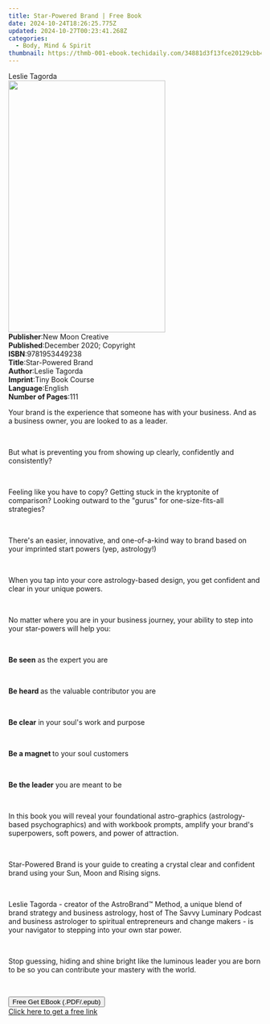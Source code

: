 ```yaml
---
title: Star-Powered Brand | Free Book
date: 2024-10-24T18:26:25.775Z
updated: 2024-10-27T00:23:41.268Z
categories:
  - Body, Mind & Spirit
thumbnail: https://thmb-001-ebook.techidaily.com/34881d3f13fce20129cbb4e15d8ba04d6173f0f591156398eaaede825340a379.jpg
---
```

<main id="book-container">
  <div class="flex flex-col">
    <div class="book-brief flex-1 py-6 px-4 sm:p-6 md:py-10 md:px-8">
      <!-- brief-->
      <div class="book-brief-main">Leslie Tagorda</div>
    </div>
    <div
      class="book-meta-info flex-1 grid gap-4 col-start-1 col-end-3 row-start-1 sm:mb-6 sm:grid-cols-4 lg:gap-6 lg:col-start-2 lg:row-end-6 lg:row-span-6 lg:mb-0"
    >
      <div
        class="book-meta-info-left place-content-center mt-4 p-4 text-sm leading-6 col-start-2 col-span-2 dark:text-slate-400"
      >
        <img
          class="w-full h-500 object-cover rounded-lg sm:h-255 sm:col-span-2 lg:col-span-full"
          src="https://img-001-ebook.techidaily.com/d2d012398ae0d8d96bd06b3407874056a3a29d337848b480a6a5b147ea08764c.jpg"
          alt=""
          width="312"
          height="500"
        />
      </div>
      <div
        class="book-meta-info-right mt-2 col-start-1 row-start-2 col-span-3 self-center"
      >
        <!-- meta data  -->
        <div class="flex flex-col px-4 md:px-8">
          <div class="flex-1">
            <strong>Publisher</strong>:<span class="px-2"
              >New Moon Creative</span
            >
          </div>
          <div class="flex-1">
            <strong>Published</strong>:<span class="px-2"
              >December 2020; Copyright</span
            >
          </div>
          <div class="flex-1">
            <strong>ISBN</strong>:<span class="px-2">9781953449238</span>
          </div>
          <div class="flex-1">
            <strong>Title</strong>:<span class="px-2">Star-Powered Brand</span>
          </div>
          <div class="flex-1">
            <strong>Author</strong>:<span class="px-2">Leslie Tagorda</span>
          </div>
          <div class="flex-1">
            <strong>Imprint</strong>:<span class="px-2">Tiny Book Course</span>
          </div>
          <div class="flex-1">
            <strong>Language</strong>:<span class="px-2">English</span>
          </div>
          <div class="flex-1">
            <strong>Number of Pages</strong>:<span class="px-2">111</span>
          </div>
        </div>
      </div>
    </div>
    <div class="book-description flex-1 py-6 px-4 sm:p-6 md:py-10 md:px-8">
      <div class="book-description-main">
        <div accordion-content="" id="description">
          <p>
            Your brand is the experience that someone has with your business.
            And as a business owner, you are looked to as a leader.&nbsp;
          </p>
          <p><br /></p>
          <p>
            But what is preventing you from showing up clearly, confidently and
            consistently?&nbsp;
          </p>
          <p><br /></p>
          <p>
            Feeling like you have to copy? Getting stuck in the kryptonite of
            comparison? Looking outward to the "gurus" for one-size-fits-all
            strategies?&nbsp;
          </p>
          <p><br /></p>
          <p>
            There's an easier, innovative, and one-of-a-kind way to brand based
            on your imprinted start powers (yep, astrology!)
          </p>
          <p><br /></p>
          <p>
            When you tap into your core astrology-based design, you get
            confident and clear in your unique powers.
          </p>
          <p><br /></p>
          <p>
            No matter where you are in your business journey, your ability to
            step into your star-powers will help you:
          </p>
          <p><br /></p>
          <strong>Be seen</strong>&nbsp;as the expert you are
          <p><br /></p>
          <strong>Be heard&nbsp;</strong>as the valuable contributor you are
          <p><br /></p>
          <strong>Be clear</strong>&nbsp;in your soul's work and purpose
          <p><br /></p>
          <strong>Be a magnet&nbsp;</strong>to your soul customers
          <p><br /></p>
          <strong>Be the leader</strong>&nbsp;you are meant to be
          <p><br /></p>
          <p>
            In this book you will reveal your foundational astro-graphics
            (astrology-based psychographics) and with workbook prompts, amplify
            your brand's superpowers, soft powers, and power of
            attraction.&nbsp;
          </p>
          <p><br /></p>
          <p>
            Star-Powered Brand is your guide to creating a crystal clear and
            confident brand using your Sun, Moon and Rising signs.&nbsp;
          </p>
          <p><br /></p>
          <p>
            Leslie Tagorda - creator of the AstroBrand™ Method, a unique blend
            of brand strategy and business astrology, host of The Savvy Luminary
            Podcast and business astrologer to spiritual entrepreneurs and
            change makers - is your navigator to stepping into your own star
            power.&nbsp;
          </p>
          <p><br /></p>
          <p>
            Stop guessing, hiding and shine bright like the luminous leader you
            are born to be so you can contribute your mastery with the
            world.&nbsp;
          </p>
          <p><br /></p>
        </div>
        <div class="accordion-fader"></div>
      </div>
    </div>
    <div class="book-excerpts flex-1 py-6 px-4 sm:p-6 md:py-10 md:px-8"></div>
    <div
      class="book-about-author flex-1 py-6 px-4 sm:p-6 md:py-10 md:px-8"
    ></div>
    <div class="book-free-get flex-1 py-6 px-4 sm:p-6 md:py-10 md:px-8">
      <button
        id="btn-free-get"
        class="bg-blue-500 hover:bg-blue-700 text-white font-bold py-2 px-4 rounded"
      >
        Free Get EBook (.PDF/.epub)
      </button>
      <div id="countdown-display" class="px-2 text-lg mt-2"></div>
      <a
        id="free-link"
        class="hidden bg-blue-500 hover:bg-blue-700 text-white font-bold py-2 px-4 rounded"
        href="https://www.ebooks.com/en-us/book/210188154/star-powered-brand/leslie-tagorda/"
        target="_blank"
        >Click here to get a free link</a
      >
    </div>
    <script>
      let countdownTime = 0;
      let countdownInterval = null;
      document
        .getElementById('btn-free-get')
        .addEventListener('click', startCountdown);
      function startCountdown() {
        countdownTime = new Date().getTime() + 60000 * 3;
        countdownInterval = setInterval(updateCountdown, 1000);
        document.getElementById('btn-free-get').disabled = true;
        document
          .getElementById('btn-free-get')
          .classList.add('bg-gray-500', 'cursor-not-allowed');
      }
      function updateCountdown() {
        let currentTime = new Date().getTime();
        let timeLeft = countdownTime - currentTime;
        let secondsLeft = Math.floor(timeLeft / 1000);
        document.getElementById('countdown-display').innerHTML =
          `Remaining time: ${secondsLeft} seconds.`;
        if (secondsLeft <= 0) {
          clearInterval(countdownInterval);
          document.getElementById('btn-free-get').classList.add('hidden');
          document.getElementById('free-link').classList.remove('hidden');
          document.getElementById('countdown-display').innerHTML = '';
        }
      }
    </script>
  </div>
</main>

<ins class="adsbygoogle"
      style="display:block"
      data-ad-client="ca-pub-7571918770474297"
      data-ad-slot="8358498916"
      data-ad-format="auto"
      data-full-width-responsive="true"></ins>
    